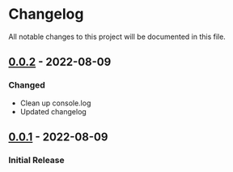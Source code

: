 # Changelog

All notable changes to this project will be documented in this file.

## [0.0.2] - 2022-08-09
### Changed
- Clean up console.log 
- Updated changelog
## [0.0.1] - 2022-08-09

### Initial Release


[0.0.2]: https://github.com/BuildIT-Consulting/BuildIT_RecentlyViewedPerformance/compare/0.0.1...0.0.2
[0.0.1]: https://github.com/BuildIT-Consulting/BuildIT_RecentlyViewedPerformance/releases/tag/0.0.1